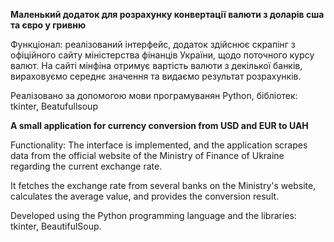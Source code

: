 **Маленький додаток для розрахунку конвертації валюти з доларів сша та євро у гривню**

Функціонал: реалізований інтерфейс, додаток здійснює скрапінг з офіційного сайту міністерства фінанців України, щодо поточного курсу валют.
На сайті мінфіна отримує вартість валюти з декілької банків, вираховуємо середнє значення та видаємо результат розрахунків.

Реалізовано за допомогою мови програмуванян Python, бібліотек: tkinter, Beatufullsoup 


**A small application for currency conversion from USD and EUR to UAH**

Functionality: The interface is implemented, and the application scrapes data from the official website of the Ministry of Finance of Ukraine regarding the current exchange rate.

It fetches the exchange rate from several banks on the Ministry's website, calculates the average value, and provides the conversion result.

Developed using the Python programming language and the libraries: tkinter, BeautifulSoup.
